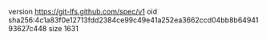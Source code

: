 version https://git-lfs.github.com/spec/v1
oid sha256:4c1a83f0e12713fdd2384ce99c49e41a252ea3662ccd04bb8b6494193627c448
size 1631
